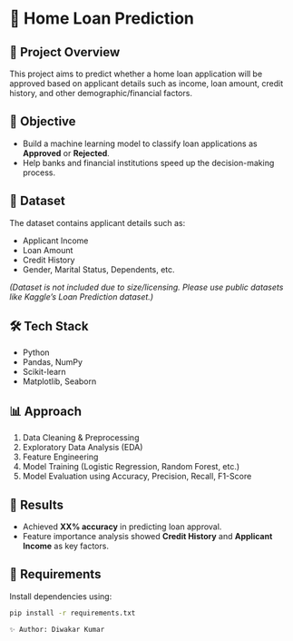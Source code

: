 # 🏡 Home Loan Prediction

## 📌 Project Overview
This project aims to predict whether a home loan application will be approved based on applicant details such as income, loan amount, credit history, and other demographic/financial factors.  

## 🎯 Objective
- Build a machine learning model to classify loan applications as **Approved** or **Rejected**.  
- Help banks and financial institutions speed up the decision-making process.  

## 📂 Dataset
The dataset contains applicant details such as:  
- Applicant Income  
- Loan Amount  
- Credit History  
- Gender, Marital Status, Dependents, etc.  

*(Dataset is not included due to size/licensing. Please use public datasets like Kaggle’s Loan Prediction dataset.)*  

## 🛠️ Tech Stack
- Python  
- Pandas, NumPy  
- Scikit-learn  
- Matplotlib, Seaborn  

## 📊 Approach
1. Data Cleaning & Preprocessing  
2. Exploratory Data Analysis (EDA)  
3. Feature Engineering  
4. Model Training (Logistic Regression, Random Forest, etc.)  
5. Model Evaluation using Accuracy, Precision, Recall, F1-Score  

## 🚀 Results
- Achieved **XX% accuracy** in predicting loan approval.  
- Feature importance analysis showed **Credit History** and **Applicant Income** as key factors.  

## 📌 Requirements
Install dependencies using:  
```bash
pip install -r requirements.txt

✨ Author: Diwakar Kumar
